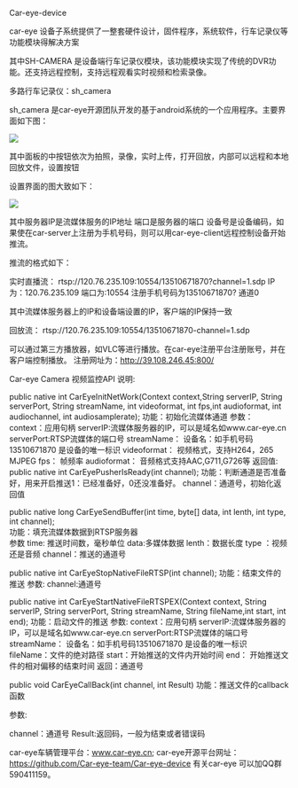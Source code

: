 ﻿Car-eye-device
 
car-eye 设备子系统提供了一整套硬件设计，固件程序，系统软件，行车记录仪等功能模块得解决方案

其中SH-CAMERA 是设备端行车记录仪模块，该功能模块实现了传统的DVR功能。还支持远程控制，支持远程观看实时视频和检索录像。


多路行车记录仪：sh_camera

sh_camera 是car-eye开源团队开发的基于android系统的一个应用程序。主要界面如下图：

![](https://github.com/Car-eye-team/doc/raw/master/car-eye-device/car-eye-camera主界面.jpg)

其中面板的中按钮依次为拍照，录像，实时上传，打开回放，内部可以远程和本地回放文件，设置按钮

设置界面的图大致如下：

![](https://github.com/Car-eye-team/doc/raw/master/car-eye-device/car-eye-camera设置界面.jpg)

其中服务器IP是流媒体服务的IP地址
端口是服务器的端口
设备号是设备编码，如果使在car-server上注册为手机号码，则可以用car-eye-client远程控制设备开始推流。

推流的格式如下：

实时直播流：
rtsp://120.76.235.109:10554/13510671870?channel=1.sdp
IP为：120.76.235.109
端口为:10554
注册手机号码为13510671870?
通道0

其中流媒体服务器上的IP和设备端设置的IP，客户端的IP保持一致

回放流：
rtsp://120.76.235.109:10554/13510671870-channel=1.sdp

可以通过第三方播放器，如VLC等进行播放。在car-eye注册平台注册账号，并在客户端控制播放。
注册网址为：http://39.108.246.45:800/

 Car-eye Camera 视频监控API 说明:
 
public native int  CarEyeInitNetWork(Context context,String serverIP, String serverPort, String streamName, int videoformat, int fps,int audioformat, int audiochannel, int audiosamplerate);
功能：初始化流媒体通道
参数：
context：应用句柄
serverIP:流媒体服务器的IP，可以是域名如www.car-eye.cn
serverPort:RTSP流媒体的端口号
streamName： 设备名：如手机号码13510671870 是设备的唯一标识
videoformat： 视频格式，支持H264，265 MJPEG
fps： 帧频率
audioformat： 音频格式支持AAC,G711,G726等
返回值:
public native int 	 CarEyePusherIsReady(int channel);
功能：判断通道是否准备好，用来开启推送1：已经准备好，0还没准备好。
channel：通道号，初始化返回值

public native long   CarEyeSendBuffer(int time, byte[] data, int lenth, int type, int channel);  
功能：填充流媒体数据到RTSP服务器  
参数
time: 推送时间数，毫秒单位
data:多媒体数据
lenth：数据长度
type ：视频还是音频
channel：推送的通道号

public native int    CarEyeStopNativeFileRTSP(int channel);
功能：结束文件的推送
参数:
channel:通道号

public native int    CarEyeStartNativeFileRTSPEX(Context context, String serverIP, String serverPort, String streamName,  String fileName,int start, int end);
功能：启动文件的推送
参数:
context：应用句柄
serverIP:流媒体服务器的IP，可以是域名如www.car-eye.cn
serverPort:RTSP流媒体的端口号
streamName： 设备名：如手机号码13510671870 是设备的唯一标识
fileName：文件的绝对路径
start：开始推送的文件内开始时间
end： 开始推送文件的相对偏移的结束时间
返回：通道号

public void  CarEyeCallBack(int channel, int Result)
功能：推送文件的callback函数

参数:

channel：通道号
Result:返回码，一般为结束或者错误码

car-eye车辆管理平台：www.car-eye.cn; car-eye开源平台网址：https://github.com/Car-eye-team/Car-eye-device 有关car-eye 可以加QQ群590411159。
